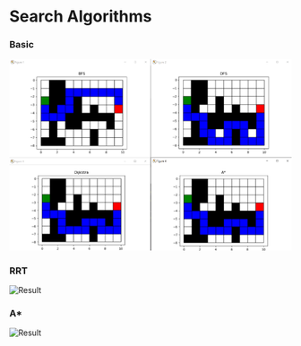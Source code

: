 # Search Algorithms

### Basic

![Result](basic/demo/result1.png)

### RRT

![Result](RRT/demo/result1.png)

### A*

![Result](Astar/demo/result1.png)
